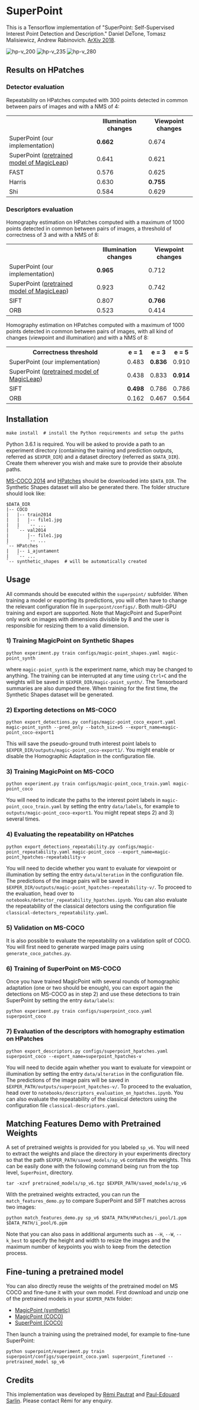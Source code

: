 # SuperPoint

This is a Tensorflow implementation of  "SuperPoint: Self-Supervised Interest Point Detection and Description." Daniel DeTone, Tomasz Malisiewicz, Andrew Rabinovich. [ArXiv 2018](https://arxiv.org/abs/1712.07629).

![hp-v_200](doc/hp-v_200.png)
![hp-v_235](doc/hp-v_235.png)
![hp-v_280](doc/hp-v_280.png)

## Results on HPatches

### Detector evaluation
Repeatability on HPatches computed with 300 points detected in common between pairs of images and with a NMS of 4:
 <table style="width:100%">
  <tr>
    <th></th>
    <th>Illumination changes</th>
    <th>Viewpoint changes</th>
  </tr>
  <tr>
    <td>SuperPoint (our implementation)</td>
    <td><b>0.662</b></td>
    <td>0.674</td>
  </tr>
  <tr>
    <td>SuperPoint (<a href='https://github.com/MagicLeapResearch/SuperPointPretrainedNetwork' >pretrained model of MagicLeap<a>)</td>
    <td>0.641</td>
    <td>0.621</td>
  </tr>
  <tr>
    <td>FAST</td>
    <td>0.576</td>
    <td>0.625</td>
  </tr>
  <tr>
    <td>Harris</td>
    <td>0.630</td>
    <td><b>0.755</b></td>
  </tr>
  <tr>
    <td>Shi</td>
    <td>0.584</td>
    <td>0.629</td>
  </tr>
</table>
   
 ### Descriptors evaluation
Homography estimation on HPatches computed with a maximum of 1000 points detected in common between pairs of images, a threshold of correctness of 3 and with a NMS of 8:
 <table style="width:100%">
  <tr>
    <th></th>
    <th>Illumination changes</th>
    <th>Viewpoint changes</th>
  </tr>
  <tr>
    <td>SuperPoint (our implementation)</td>
    <td><b>0.965</b></td>
    <td>0.712</td>
  </tr>
  <tr>
    <td>SuperPoint (<a href='https://github.com/MagicLeapResearch/SuperPointPretrainedNetwork' >pretrained model of MagicLeap<a>)</td>
    <td>0.923</td>
    <td>0.742</td>
  </tr>
  <tr>
    <td>SIFT</td>
    <td>0.807</td>
    <td><b>0.766</b></td>
  </tr>
  <tr>
    <td>ORB</td>
    <td>0.523</td>
    <td>0.414</td>
  </tr>
</table>
 
Homography estimation on HPatches computed with a maximum of 1000 points detected in common between pairs of images, with all kind of changes (viewpoint and illumination) and with a NMS of 8:
 <table style="width:100%">
  <tr>
    <th>Correctness threshold</th>
    <th>e = 1</th>
    <th>e = 3</th>
    <th>e = 5</th>
  </tr>
  <tr>
    <td>SuperPoint (our implementation)</td>
    <td>0.483</td>
    <td><b>0.836</b></td>
    <td>0.910</td>
  </tr>
  <tr>
    <td>SuperPoint (<a href='https://github.com/MagicLeapResearch/SuperPointPretrainedNetwork' >pretrained model of MagicLeap<a>)</td>
    <td>0.438</td>
    <td>0.833</td>
    <td><b>0.914</b></td>
  </tr>
  <tr>
    <td>SIFT</td>
    <td><b>0.498</b></td>
    <td>0.786</td>
    <td>0.786</td>
  </tr>
  <tr>
    <td>ORB</td>
    <td>0.162</td>
    <td>0.467</td>
    <td>0.564</td>
  </tr>
</table>


## Installation

```shell
make install  # install the Python requirements and setup the paths
```
Python 3.6.1 is required. You will be asked to provide a path to an experiment directory (containing the training and prediction outputs, referred as `$EXPER_DIR`) and a dataset directory (referred as `$DATA_DIR`). Create them wherever you wish and make sure to provide their absolute paths.

[MS-COCO 2014](http://cocodataset.org/#download) and [HPatches](http://icvl.ee.ic.ac.uk/vbalnt/hpatches/hpatches-sequences-release.tar.gz) should be downloaded into `$DATA_DIR`. The Synthetic Shapes dataset will also be generated there. The folder structure should look like:
```
$DATA_DIR
|-- COCO
|   |-- train2014
|   |   |-- file1.jpg
|   |   `-- ...
|   `-- val2014
|       |-- file1.jpg
|       `-- ...
`-- HPatches
|   |-- i_ajuntament
|   `-- ...
`-- synthetic_shapes  # will be automatically created
```

## Usage
All commands should be executed within the `superpoint/` subfolder. When training a model or exporting its predictions, you will often have to change the relevant configuration file in `superpoint/configs/`. Both multi-GPU training and export are supported. Note that MagicPoint and SuperPoint only work on images with dimensions divisible by 8 and the user is responsible for resizing them to a valid dimension.

### 1) Training MagicPoint on Synthetic Shapes
```
python experiment.py train configs/magic-point_shapes.yaml magic-point_synth
```
where `magic-point_synth` is the experiment name, which may be changed to anything. The training can be interrupted at any time using `Ctrl+C` and the weights will be saved in `$EXPER_DIR/magic-point_synth/`. The Tensorboard summaries are also dumped there. When training for the first time, the Synthetic Shapes dataset will be generated.

### 2) Exporting detections on MS-COCO

```
python export_detections.py configs/magic-point_coco_export.yaml magic-point_synth --pred_only --batch_size=5 --export_name=magic-point_coco-export1
```
This will save the pseudo-ground truth interest point labels to `$EXPER_DIR/outputs/magic-point_coco-export1/`. You might enable or disable the Homographic Adaptation in the configuration file.

### 3) Training MagicPoint on MS-COCO
```
python experiment.py train configs/magic-point_coco_train.yaml magic-point_coco
```
You will need to indicate the paths to the interest point labels in `magic-point_coco_train.yaml` by setting the entry `data/labels`, for example to `outputs/magic-point_coco-export1`. You might repeat steps 2) and 3) several times.

### 4) Evaluating the repeatability on HPatches
```
python export_detections_repeatability.py configs/magic-point_repeatability.yaml magic-point_coco --export_name=magic-point_hpatches-repeatability-v
```
You will need to decide whether you want to evaluate for viewpoint or illumination by setting the entry `data/alteration` in the configuration file. The predictions of the image pairs will be saved in `$EXPER_DIR/outputs/magic-point_hpatches-repeatability-v/`. To proceed to the evaluation, head over to `notebooks/detector_repeatability_hpatches.ipynb`. You can also evaluate the repeatability of the classical detectors using the configuration file `classical-detectors_repeatability.yaml`.

### 5) Validation on MS-COCO
It is also possible to evaluate the repeatability on a validation split of COCO. You will first need to generate warped image pairs using `generate_coco_patches.py`.

### 6) Training of SuperPoint on MS-COCO
Once you have trained MagicPoint with several rounds of homographic adaptation (one or two should be enough), you can export again the detections on MS-COCO as in step 2) and use these detections to train SuperPoint by setting the entry `data/labels`:
```
python experiment.py train configs/superpoint_coco.yaml superpoint_coco
```

### 7) Evaluation of the descriptors with homography estimation on HPatches
```
python export_descriptors.py configs/superpoint_hpatches.yaml superpoint_coco --export_name=superpoint_hpatches-v
```
You will need to decide again whether you want to evaluate for viewpoint or illumination by setting the entry `data/alteration` in the configuration file. The predictions of the image pairs will be saved in `$EXPER_PATH/outputs/superpoint_hpatches-v/`. To proceed to the evaluation, head over to `notebooks/descriptors_evaluation_on_hpatches.ipynb`. You can also evaluate the repeatability of the classical detectors using the configuration file `classical-descriptors.yaml`.

## Matching Features Demo with Pretrained Weights
A set of pretrained weights is provided for you labeled `sp_v6`. You will need to extract the
weights and place the directory in your experiments directory so that the path
`$EXPER_PATH/saved_models/sp_v6` contains the weights. This can be easily done
with the following command being run from the top level, `SuperPoint`, directory.
```
tar -xzvf pretrained_models/sp_v6.tgz $EXPER_PATH/saved_models/sp_v6
```

With the pretrained weights extracted, you can run the `match_features_demo.py`
to compare SuperPoint and SIFT matches across two images:
```
python match_features_demo.py sp_v6 $DATA_PATH/HPatches/i_pool/1.ppm $DATA_PATH/i_pool/6.ppm
```
Note that you can also pass in additional arguments such as `--H`, `--W`,
`--k_best` to specify the height and width to resize the images and the maximum
number of keypoints you wish to keep from the detection process.

## Fine-tuning a pretrained model
You can also directly reuse the weights of the pretrained model on MS COCO and fine-tune it with your own model. First download and unzip one of the pretrained models in your `$EXPER_PATH` folder:
- [MagicPoint (synthetic)](https://drive.google.com/file/d/1rdNtsGq_g-O_TlM5REX5sw3tAlp5b9o0/view?usp=sharing)
- [MagicPoint (COCO)](https://drive.google.com/file/d/1DhPNfT4_DbolRHb7yXnB7g4AeVvABt7G/view?usp=sharing)
- [SuperPoint (COCO)](https://drive.google.com/file/d/18VpMXubyWL6WoNfyq6kQ6g4AM19QJ0FV/view?usp=sharing)

Then launch a training using the pretrained model, for example to fine-tune SuperPoint:
```
python superpoint/experiment.py train superpoint/configs/superpoint_coco.yaml superpoint_finetuned --pretrained_model sp_v6
```

## Credits
This implementation was developed by [Rémi Pautrat](https://github.com/rpautrat) and [Paul-Edouard Sarlin](https://github.com/Skydes). Please contact Rémi for any enquiry.
